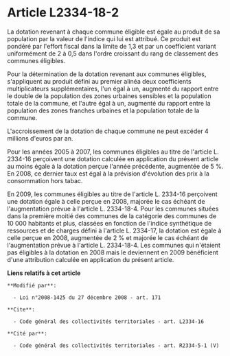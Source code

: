 # Article L2334-18-2

La dotation revenant à chaque commune éligible est égale au produit de sa population par la valeur de l'indice qui lui est
attribué. Ce produit est pondéré par l'effort fiscal dans la limite de 1,3 et par un coefficient variant uniformément de 2 à
0,5 dans l'ordre croissant du rang de classement des communes éligibles. 

Pour la détermination de la dotation revenant aux communes éligibles, s'appliquent au produit défini au premier alinéa deux
coefficients multiplicateurs supplémentaires, l'un égal à un, augmenté du rapport entre le double de la population des zones
urbaines sensibles et la population totale de la commune, et l'autre égal à un, augmenté du rapport entre la population des
zones franches urbaines et la population totale de la commune.

L'accroissement de la dotation de chaque commune ne peut excéder 4 millions d'euros par an. 

Pour les années 2005 à 2007, les communes éligibles au titre de l'article L. 2334-16 perçoivent une dotation calculée en
application du présent article au moins égale à la dotation perçue l'année précédente, augmentée de 5 %. En 2008, ce dernier
taux est égal à la prévision d'évolution des prix à la consommation hors tabac.

En 2009, les communes éligibles au titre de l'article L. 2334-16 perçoivent une dotation égale à celle perçue en 2008,
majorée le cas échéant de l'augmentation prévue à l'article L. 2334-18-4. Pour les communes situées dans la première moitié
des communes de la catégorie des communes de 10 000 habitants et plus, classées en fonction de l'indice synthétique de
ressources et de charges défini à l'article L. 2334-17, la dotation est égale à celle perçue en 2008, augmentée de 2 % et
majorée le cas échéant de l'augmentation prévue à l'article L. 2334-18-4. Les communes qui n'étaient pas éligibles à la
dotation en 2008 mais le deviennent en 2009 bénéficient d'une attribution calculée en application du présent article.

**Liens relatifs à cet article**

	**Modifié par**:

	  - Loi n°2008-1425 du 27 décembre 2008 - art. 171

	**Cite**:

	  - Code général des collectivités territoriales - art. L2334-16

	**Cité par**:

	  - Code général des collectivités territoriales - art. R2334-5-1 (V)
